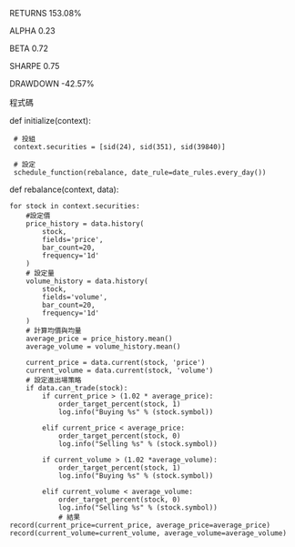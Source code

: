 RETURNS
153.08%
 
ALPHA
0.23
 
BETA
0.72
 
SHARPE
0.75
 
DRAWDOWN
-42.57%

程式碼

def initialize(context):

     # 投組
     context.securities = [sid(24), sid(351), sid(39840)]

     # 設定
     schedule_function(rebalance, date_rule=date_rules.every_day())

def rebalance(context, data):

    for stock in context.securities:
        #設定價
        price_history = data.history(
            stock,
            fields='price',
            bar_count=20,
            frequency='1d'
        )
        # 設定量
        volume_history = data.history(
            stock,
            fields='volume',
            bar_count=20,
            frequency='1d'
        )
        # 計算均價與均量
        average_price = price_history.mean()
        average_volume = volume_history.mean()
        
        current_price = data.current(stock, 'price')
        current_volume = data.current(stock, 'volume') 
        # 設定進出場策略
        if data.can_trade(stock):
            if current_price > (1.02 * average_price):
                order_target_percent(stock, 1)
                log.info("Buying %s" % (stock.symbol))

            elif current_price < average_price:
                order_target_percent(stock, 0)
                log.info("Selling %s" % (stock.symbol))

            if current_volume > (1.02 *average_volume):
                order_target_percent(stock, 1)
                log.info("Buying %s" % (stock.symbol))

            elif current_volume < average_volume:
                order_target_percent(stock, 0)
                log.info("Selling %s" % (stock.symbol))
                # 結果
    record(current_price=current_price, average_price=average_price)
    record(current_volume=current_volume, average_volume=average_volume) 

